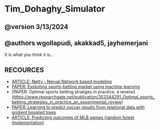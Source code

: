 # Tim_Dohaghy_Simulator
## @version 3/13/2024
## @authors wgollapudi, akakkad5, jayhemerjani

It is what you think it is...

## RECOURCES
- [ARTICLE: Netty - Nerual Network based modeling](https://medium.com/data-sports/netty-my-personal-nba-game-winner-predictor-63cc728025c5)
- [PAPER: Exploiting sports-betting market using machine learning](https://www.sciencedirect.com/science/article/abs/pii/S016920701930007X?via%3Dihub=)
- [PAPER: Optimal sports betting stratiges in practice, a reveiw] (https://www.researchgate.net/publication/353344291_Optimal_sports_betting_strategies_in_practice_an_experimental_review)
- [PAPER: Learning to predict soccer results from relational data with gridient boosted trees](https://link.springer.com/article/10.1007/s10994-018-5704-6)
- [ARTICLE: Predicting outcomes of MLB games (random forest implementation)](https://towardsdatascience.com/a-machine-learning-algorithm-for-predicting-outcomes-of-mlb-games-fa17710f3c04)
